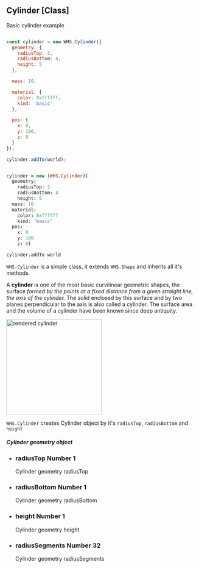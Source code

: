 <h2 class="ws" id="cylinder">Cylinder [Class]</h2>

<div class="blockTitle h3">Basic cylinder example</div>

```javascript

const cylinder = new WHS.Cylinder({
  geometry: {
    radiusTop: 2,
    radiusBottom: 4,
    height: 5
  },

  mass: 10,

  material: {
    color: 0xffffff,
    kind: 'basic'
  },

  pos: {
    x: 0,
    y: 100,
    z: 0
  }
});

cylinder.addTo(world);

```

```coffeescript

cylinder = new (WHS.Cylinder)(
  geometry:
    radiusTop: 2
    radiusBottom: 4
    height: 5
  mass: 10
  material:
    color: 0xffffff
    kind: 'basic'
  pos:
    x: 0
    y: 100
    z: 0)

cylinder.addTo world

```


`WHS.Cylinder` is a simple class, it extends `WHS.Shape` and inherits all it's methods.

A **cylinder** is one of the most basic curvilinear geometric shapes, the surface *formed by the points at a fixed distance from a given straight line, the axis of the cylinder.* The solid enclosed by this surface and by two planes perpendicular to the axis is also called a cylinder. The surface area and the volume of a cylinder have been known since deep antiquity.

<img src="https://upload.wikimedia.org/wikipedia/commons/8/84/Cylinder-with-blender.png" alt="rendered cylinder" width="250">

`WHS.Cylinder` creates Cylinder object by it's `radiusTop`, `radiusBottom` and `height`

<div class="params" id="cylinder-geometry">
  <h5>Cylinder geometry object <a href="#cylinder-geometry" class="anchor"></a></h5>
  <ul>
    <li id="cylinder-geometry-radiusTop">
      <h3><a href="#cylinder-geometry-radiusTop" class="anchor"></a> radiusTop
        <span class="type">Number</span>
        <span class="default">1</span>
      </h3>
      <p>Cylinder geometry radiusTop</p>
    </li>
    <li id="cylinder-geometry-radiusBottom">
      <h3><a href="#cylinder-geometry-radiusBottom" class="anchor"></a> radiusBottom
        <span class="type">Number</span>
        <span class="default">1</span>
      </h3>
      <p>Cylinder geometry radiusBottom</p>
    </li>
    <li id="cylinder-geometry-height">
      <h3><a href="#cylinder-geometry-height" class="anchor"></a> height
        <span class="type">Number</span>
        <span class="default">1</span>
      </h3>
      <p>Cylinder geometry height</p>
    </li>
    <li id="cylinder-geometry-radiusSegments">
      <h3><a href="#cylinder-geometry-radiusSegments" class="anchor"></a> radiusSegments
        <span class="type">Number</span>
        <span class="default">32</span>
      </h3>
      <p>Cylinder geometry radiusSegments</p>
    </li>
  </ul>
</div>

<script src="https://gist.github.com/sasha240100/452b417534e092a75e8f.js"></script>